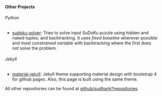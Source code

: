 #### Other Projects

###### Python

* [sudoku-solver](https://github.com/sudharkj/sudoku-solver): 
Tries to solve input SuDoKu puzzle using hidden and naked tuples; 
and backtracking. It uses *fixed baseline* wherever possible 
and *most constrained variable* with backtracking where 
the first does not solve the problem.

###### Jekyll

* [material-jekyll](https://github.com/sudharkj/material-jekyll): 
Jekyll theme supporting material design with bootstrap 4 for 
github pages. Also, this page is built using the same theme.

All other repositories can be found at [github/sudharkj?repositories](https://github.com/sudharkj?tab=repositories).